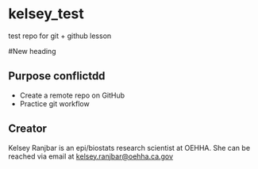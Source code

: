 # kelsey_test

test repo for git + github lesson

#New heading

## Purpose conflictdd 

-   Create a remote repo on GitHub
-   Practice git workflow

## Creator

Kelsey Ranjbar is an epi/biostats research scientist at OEHHA. She can be reached via email at [kelsey.ranjbar@oehha.ca.gov](mailto:kelsey.ranjbar@oehha.ca.gov)

